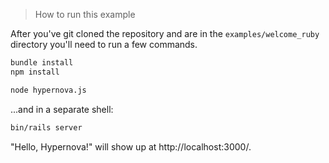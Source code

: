 > How to run this example

After you've git cloned the repository and are in the `examples/welcome_ruby` directory you'll need to run a few commands.

```sh
bundle install
npm install

node hypernova.js
```

...and in a separate shell:

```sh
bin/rails server
```

"Hello, Hypernova!" will show up at http://localhost:3000/.

